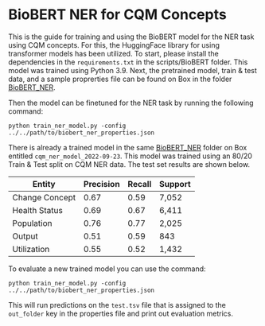 # BioBERT NER for CQM Concepts

This is the guide for training and using the BioBERT model for the NER task using CQM concepts. For this, the HuggingFace library for using transformer models has been utilized. To start, please install the dependencies in the `requirements.txt` in the scripts/BioBERT folder. This model was trained using Python 3.9. Next, the pretrained model, train & test data, and a sample proprerties file can be found on Box in the folder [BioBERT_NER](https://battelle.app.box.com/file/1030492796128).

Then the model can be finetuned for the NER task by running the following command:

```
python train_ner_model.py -config ../../path/to/biobert_ner_properties.json
```

There is already a trained model in the same [BioBERT_NER](https://battelle.app.box.com/file/1030492796128) folder on Box entitled `cqm_ner_model_2022-09-23`. This model was trained using an 80/20 Train & Test split on CQM NER data. The test set results are shown below.

| Entity         | Precision   | Recall   | Support   |
|----------------|-------------|----------|-----------|
| Change Concept |        0.67 |     0.59 |     7,052 |
| Health Status​  |        0.69 |     0.67 |     6,411 |
| Population​     |        0.76 |     0.77 |     2,025 |
| Output​         |        0.51 |     0.59 |       843 |
| Utilization​    |        0.55 |     0.52 |     1,432 |

To evaluate a new trained model you can use the command:

```
python train_ner_model.py -config ../../path/to/biobert_ner_properties.json
```

This will run predictions on the `test.tsv` file that is assigned to the `out_folder` key in the properties file and print out evaluation metrics.
